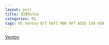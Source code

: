 ```yaml
---
layout: post
title: 实践Rufus
categories: OS
tags: OS Ventoy EFI UEFI MBR GPT BIOS ISO USB
---
```


[Ventoy](https://www.ventoy.net)